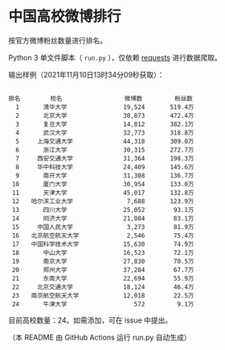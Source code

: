 
# 中国高校微博排行

按官方微博粉丝数量进行排名。

Python 3 单文件脚本（ `run.py` ），仅依赖 [requests](https://github.com/psf/requests) 进行数据爬取。

输出样例（2021年11月10日13时34分09秒获取）：

```

排名　　　　　校名　　　　　         微博数         粉丝数
  1　　　　清华大学　　　　         19,524       519.4万
  2　　　　北京大学　　　　         30,873       472.4万
  3　　　　复旦大学　　　　         14,812       382.1万
  4　　　　武汉大学　　　　         32,773       318.8万
  5　　　上海交通大学　　　         44,318       309.0万
  6　　　　浙江大学　　　　         30,315       272.7万
  7　　　西安交通大学　　　         31,364       198.3万
  8　　　华中科技大学　　　         24,409       145.6万
  9　　　　南开大学　　　　         31,308       136.7万
 10　　　　厦门大学　　　　         30,954       133.0万
 11　　　　天津大学　　　　         45,017       132.8万
 12　　哈尔滨工业大学　　　          7,688       123.9万
 13　　　　四川大学　　　　         25,052        93.1万
 14　　　　同济大学　　　　         21,084        83.1万
 15　　　中国人民大学　　　          3,273        81.9万
 16　　北京航空航天大学　　          2,546        75.4万
 17　　中国科学技术大学　　         15,630        74.9万
 18　　　　中山大学　　　　         16,523        72.1万
 19　　　　南京大学　　　　         27,830        70.5万
 20　　　　郑州大学　　　　         37,284        67.7万
 21　　　　东南大学　　　　         22,694        55.9万
 22　　　北京交通大学　　　         18,124        46.4万
 23　　南京航空航天大学　　         12,018        22.5万
 24　　　　牛津大学　　　　            572         9.1万

```

目前高校数量：24。如需添加，可在 issue 中提出。

（本 README 由 GitHub Actions 运行 run.py 自动生成）
